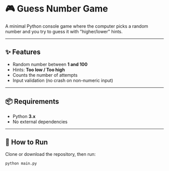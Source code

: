 # 🎮 Guess Number Game

A minimal Python console game where the computer picks a random number and you try to guess it with "higher/lower" hints.

---

## ✨ Features
- Random number between **1 and 100**
- Hints: **Too low / Too high**
- Counts the number of attempts
- Input validation (no crash on non-numeric input)

---

## 📦 Requirements
- Python **3.x**
- No external dependencies

---

## 🚀 How to Run
Clone or download the repository, then run:

```bash
python main.py
